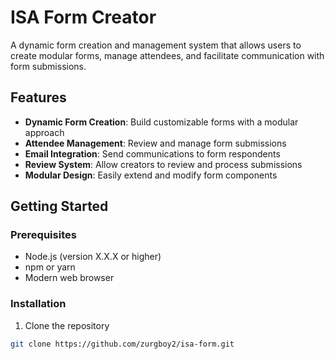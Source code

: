 # ISA Form Creator

A dynamic form creation and management system that allows users to create modular forms, manage attendees, and facilitate communication with form submissions.

## Features

- **Dynamic Form Creation**: Build customizable forms with a modular approach
- **Attendee Management**: Review and manage form submissions
- **Email Integration**: Send communications to form respondents
- **Review System**: Allow creators to review and process submissions
- **Modular Design**: Easily extend and modify form components

## Getting Started

### Prerequisites

- Node.js (version X.X.X or higher)
- npm or yarn
- Modern web browser

### Installation

1. Clone the repository
```bash
git clone https://github.com/zurgboy2/isa-form.git